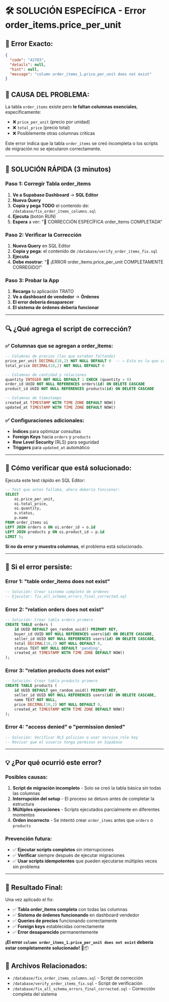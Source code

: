 # 🛠️ SOLUCIÓN ESPECÍFICA - Error order_items.price_per_unit

## 🚨 Error Exacto:
```json
{
  "code": "42703",
  "details": null,
  "hint": null,
  "message": "column order_items_1.price_per_unit does not exist"
}
```

## 🎯 CAUSA DEL PROBLEMA:
La tabla `order_items` existe pero **le faltan columnas esenciales**, específicamente:
- ❌ `price_per_unit` (precio por unidad)
- ❌ `total_price` (precio total)
- ❌ Posiblemente otras columnas críticas

Este error indica que la tabla `order_items` se creó incompleta o los scripts de migración no se ejecutaron correctamente.

---

## 🚀 SOLUCIÓN RÁPIDA (3 minutos)

### Paso 1: Corregir Tabla order_items
1. **Ve a Supabase Dashboard** → **SQL Editor**
2. **Nueva Query**
3. **Copia y pega TODO** el contenido de: `/database/fix_order_items_columns.sql`
4. **Ejecuta** (botón RUN)
5. **Espera** a ver: "🎯 CORRECCIÓN ESPECÍFICA order_items COMPLETADA"

### Paso 2: Verificar la Corrección
1. **Nueva Query** en SQL Editor
2. **Copia y pega**: el contenido de `/database/verify_order_items_fix.sql`
3. **Ejecuta**
4. **Debe mostrar**: "🎉 ¡ERROR order_items.price_per_unit COMPLETAMENTE CORREGIDO!"

### Paso 3: Probar la App
1. **Recarga** tu aplicación TRATO
2. **Ve a dashboard de vendedor** → **Órdenes**
3. **El error debería desaparecer**
4. **El sistema de órdenes debería funcionar**

---

## 🔍 ¿Qué agrega el script de corrección?

### ✅ Columnas que se agregan a order_items:
```sql
-- Columnas de precios (las que estaban faltando)
price_per_unit DECIMAL(10,2) NOT NULL DEFAULT 0  -- ← Esta es la que causaba el error
total_price DECIMAL(10,2) NOT NULL DEFAULT 0

-- Columnas de cantidad y relaciones
quantity INTEGER NOT NULL DEFAULT 1 CHECK (quantity > 0)
order_id UUID NOT NULL REFERENCES orders(id) ON DELETE CASCADE
product_id UUID NOT NULL REFERENCES products(id) ON DELETE CASCADE

-- Columnas de timestamps
created_at TIMESTAMP WITH TIME ZONE DEFAULT NOW()
updated_at TIMESTAMP WITH TIME ZONE DEFAULT NOW()
```

### ✅ Configuraciones adicionales:
- **Índices** para optimizar consultas
- **Foreign Keys** hacia `orders` y `products`  
- **Row Level Security** (RLS) para seguridad
- **Triggers** para `updated_at` automático

---

## 🧪 Cómo verificar que está solucionado:

Ejecuta este test rápido en SQL Editor:
```sql
-- Test que antes fallaba, ahora debería funcionar:
SELECT 
    oi.price_per_unit,
    oi.total_price,
    oi.quantity,
    o.status,
    p.name
FROM order_items oi
LEFT JOIN orders o ON oi.order_id = o.id
LEFT JOIN products p ON oi.product_id = p.id
LIMIT 5;
```

**Si no da error y muestra columnas**, el problema está solucionado.

---

## 🚨 Si el error persiste:

### Error 1: "table order_items does not exist"
```sql
-- Solución: Crear sistema completo de órdenes
-- Ejecutar: fix_all_schema_errors_final_corrected.sql
```

### Error 2: "relation orders does not exist"
```sql
-- Solución: Crear tabla orders primero
CREATE TABLE orders (
    id UUID DEFAULT gen_random_uuid() PRIMARY KEY,
    buyer_id UUID NOT NULL REFERENCES users(id) ON DELETE CASCADE,
    seller_id UUID NOT NULL REFERENCES users(id) ON DELETE CASCADE,
    total DECIMAL(10,2) NOT NULL DEFAULT 0,
    status TEXT NOT NULL DEFAULT 'pending',
    created_at TIMESTAMP WITH TIME ZONE DEFAULT NOW()
);
```

### Error 3: "relation products does not exist"
```sql
-- Solución: Crear tabla products primero
CREATE TABLE products (
    id UUID DEFAULT gen_random_uuid() PRIMARY KEY,
    seller_id UUID NOT NULL REFERENCES users(id) ON DELETE CASCADE,
    name TEXT NOT NULL,
    price DECIMAL(10,2) NOT NULL DEFAULT 0,
    created_at TIMESTAMP WITH TIME ZONE DEFAULT NOW()
);
```

### Error 4: "access denied" o "permission denied"
```sql
-- Solución: Verificar RLS policies o usar service_role key
-- Revisar que el usuario tenga permisos en Supabase
```

---

## 💡 ¿Por qué ocurrió este error?

### Posibles causas:
1. **Script de migración incompleto** - Solo se creó la tabla básica sin todas las columnas
2. **Interrupción del setup** - El proceso se detuvo antes de completar la estructura
3. **Múltiples ejecuciones** - Scripts ejecutados parcialmente en diferentes momentos
4. **Orden incorrecto** - Se intentó crear `order_items` antes que `orders` o `products`

### Prevención futura:
- ✅ **Ejecutar scripts completos** sin interrupciones
- ✅ **Verificar** siempre después de ejecutar migraciones
- ✅ **Usar scripts idempotentes** que pueden ejecutarse múltiples veces sin problema

---

## 🎉 Resultado Final:

Una vez aplicado el fix:
- ✅ **Tabla order_items completa** con todas las columnas
- ✅ **Sistema de órdenes funcionando** en dashboard vendedor  
- ✅ **Queries de precios** funcionando correctamente
- ✅ **Foreign keys** establecidas correctamente
- ✅ **Error desaparecido** permanentemente

**¡El error `column order_items_1.price_per_unit does not exist` debería estar completamente solucionado!** 🚀📦

## 🔗 Archivos Relacionados:
- `/database/fix_order_items_columns.sql` - Script de corrección
- `/database/verify_order_items_fix.sql` - Script de verificación  
- `/database/fix_all_schema_errors_final_corrected.sql` - Corrección completa del sistema